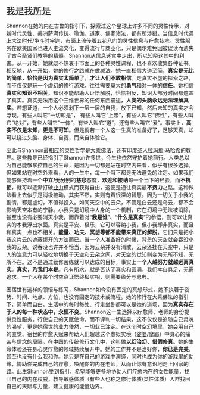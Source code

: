 <a style="font-size: 24px;" href="https://en.wikipedia.org/wiki/I_Am_that_I_Am">我是我所是</a>

Shannon在她的内在古鲁的指引下，探索过这个星球上许多不同的灵性传承，对新时代灵性、美洲萨满传统、瑜伽、道家、佛家诸法，都有所涉猎。当信息时代遇上[末法时代](https://zh.wikipedia.org/wiki/末法)/[争斗时宇迦](https://zh.wikipedia.org/wiki/争斗时)，市面上流传着五花八门的灵性信息与疗愈技术。灵性服务在欧美国家也进入主流文化，变得流行与商业化，只是偶尔难免因被误读而遗失了古今圣贤们教导的精髓。Shannon从信息迷宫中走出，所以知晓这其中的利害。从一开始，她就既不热衷于市面上的各种灵性课程，也不喜欢收集各种证书。相反地，从一开始，她的修行之路就在做减法。她一直相信大道至简，**真实是无比的简单，恰恰是因为真实太简单了，才让人们不敢相信**。走真实不虚的探索之路，而不仅仅是玩一个虚幻的修行游戏，往往需要莫大的**勇气**和对一体的**信任**。她相信**真实和知识不相关**，知识不能帮助人证悟解脱，恰恰相反，知识大部分时间都遮盖了真实。真实无法用这个三维世界的任何东西描述，**人类的头脑永远无法理解真实**。若想证道，一个人必须剥下一层一层的自我，放下已知，然后未知的真实才会浮现。有些人叫它“一切即是”， 有些人叫它“上帝”，有些人叫它“佛性”，有些人叫它“绝对”，有些人叫它“一体”，有些人叫它“道”，还有些人叫它“爱”。事实上，**真实不仅是未知，更是不可知**。但是倘若一个人这一生真的准备好了，足够天真，却可以绕过头脑、身体、自我，而亲自体验它。

至此与Shannon最相应的灵性哲学是[大乘佛法](https://zh.wikipedia.org/wiki/大乘佛教)，还有印度圣人[拉玛那·马哈希](https://zh.wikipedia.org/wiki/拉瑪那·馬哈希)的教导。这些教导已经指引了Shannon许多世，今生也依然守护着她前行。人类总以为自己能够掌控自己的生命，是因为一切都是站在时空内来看，似乎有很多选择。但如果站在时空外来看，人的一生中，每一个当下都是无法避免的注定。如果我们能够保持着一个**中立/无分别**的**慈悲**态度，**欢迎和接纳**每一个当下的经验，而**不抗拒**，就可以逐渐打破[业力](https://zh.wikipedia.org/wiki/業)模式而获得自由，这便是通往真实最**不费力**之路。这种做法看上去似乎是消极被动，其实不然，实则有着很深的智慧。因为一切关乎小我的剧情，都是虚幻，不值得投入。如同天空中的云朵，不管是白云还是乌云，都不会影响天空本有的宁静。小我只是幻境中人身的一个机制，它在幻境中无法被消除，甚至也没有必要消灭小我，而靠着对“**我是谁**”、“**什么是真实**”的参悟，则可以让真实的本我浮出水面。真实是平安、极乐，它可以容纳小我，但小我却非真实，而且和真实一点也不相关。**能量、功夫、冥想等都不能带来真正的解脱**，它们只是把小我这片云的遮蔽挪开的方法而已。当一个人准备好的时候，背景的天空就会吞没小我的云朵。说吞没也许并不恰当，因为云朵并没有消散，云朵还挂在天空中，只是人的注意力可以轻松地切换于天空和云朵之间，对天空的觉知则变为无所不知、无所不在。这不是通过勤修苦练就可以达成的目标，事实上**一个人越努力就越远离真实**。**真实，乃我们本是**。凡有所求，就是否认了真实和圆满，我们本自具足，无需追求。一个人在某个时空点证悟终极实相，则需要缘分与恩典。


因宿世有这样的领悟与练习，Shannon如今没有固定的冥想形式，她不执著于姿势、时间、地点、方位，也没有固定的技术或流程。她的修行在大乘佛法的指引下，简单而自由。生活中的每时每处、行走坐卧都可以是她的道场，因为**真实存在于人的每一种状态中，永恒不变**。Shannon这一生选择以疗愈师、老师的身份提供灵性服务，行使自己的天赋使命，而不评判一切结果，这不仅仅是追随自己灵魂的渴望，更是她宿世的业力使然，一切业已注定。在这个时空幻境里，她会用自己的直觉、宿世的疗愈天赋来帮助人们超越这个虚拟实境（[娑婆](https://zh.wikipedia.org/wiki/娑婆世界)/[摩耶](https://zh.wikipedia.org/wiki/摩耶_(印度哲学))）中身心的痛苦与信念的局限。在中国的传统修行文化中，这叫做**以幻治幻、借假修真**。她的生命体验还在身心灵疗愈的领域持续展开中。她的工作并不是治好你，**你已是完美**，甚至也没有什么我和你。她只是在自己的游戏中演绎，同时也成为你的游戏里的助缘，协助你完成自己的疗愈，唤醒你的内在老师，从而让你有意识地走上回家的路。此生Shannon受到指引，希望能够更多地协助人们疗愈内在的女性能量，找回自己的内在权威，教导敏感体质（有些人也称之修行体质/灵性体质）人群找回自己的天赋与力量，建立健康的能量边界。
